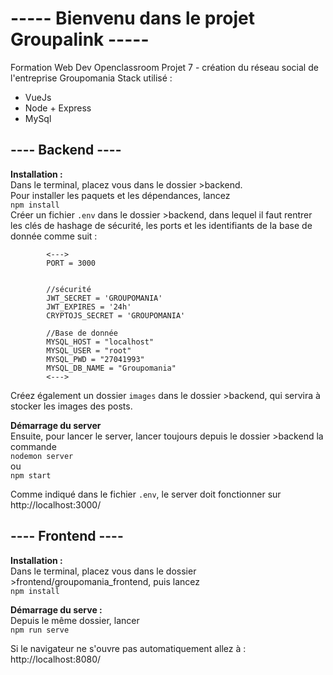 # ----- Bienvenu dans le projet Groupalink -----

Formation Web Dev Openclassroom
Projet 7 - création du réseau social de l'entreprise Groupomania
Stack utilisé :
* VueJs
* Node + Express
* MySql

## ---- Backend ----

**Installation :**  
Dans le terminal, placez vous dans le dossier >backend.  
Pour installer les paquets et les dépendances, lancez  
    `npm install`   
Créer un fichier `.env` dans le dossier >backend, dans lequel il faut rentrer les clés de hashage de sécurité, les ports et les identifiants de la base de donnée comme suit :

            <--->
            PORT = 3000


            //sécurité
            JWT_SECRET = 'GROUPOMANIA'
            JWT_EXPIRES = '24h'
            CRYPTOJS_SECRET = 'GROUPOMANIA'

            //Base de donnée
            MYSQL_HOST = "localhost"
            MYSQL_USER = "root"
            MYSQL_PWD = "27041993"
            MYSQL_DB_NAME = "Groupomania"
            <--->

Créez également un dossier `images` dans le dossier >backend, qui servira à stocker les images des posts.  

**Démarrage du server**  
Ensuite, pour lancer le server, lancer toujours depuis le dossier >backend la commande  
    `nodemon server`  
ou  
    `npm start`  
  
Comme indiqué dans le fichier `.env`, le server doit fonctionner sur http://localhost:3000/

## ---- Frontend ----

**Installation :**  
Dans le terminal, placez vous dans le dossier >frontend/groupomania_frontend, puis lancez  
    `npm install`  
  
**Démarrage du serve :**  
Depuis le même dossier, lancer  
    `npm run serve`  
  
Si le navigateur ne s'ouvre pas automatiquement allez à :
http://localhost:8080/
